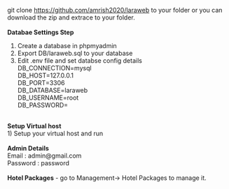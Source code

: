 git clone https://github.com/amrish2020/laraweb to your folder or you can download the zip and extrace to your folder.
<br/><br/>
<b>Databae Settings Step</b><br/>
1) Create a database in phpmyadmin<br/>
3) Export DB/laraweb.sql to your database<br/>
2) Edit .env file and set databse config details<br/>
DB_CONNECTION=mysql<br/>
DB_HOST=127.0.0.1<br/>
DB_PORT=3306<br/>
DB_DATABASE=laraweb<br/>
DB_USERNAME=root<br/>
DB_PASSWORD=<br/>
<br/>
<b>Setup Virtual host</b>
<br/>
1) Setup your virtual host and run 
<br/><br/>
<b>Admin Details</b>
<br/>
Email : admin@gmail.com<br/>
Password : password
<br/><br/>
<b>Hotel Packages</b>
- go to Management-> Hotel Packages to manage it.


